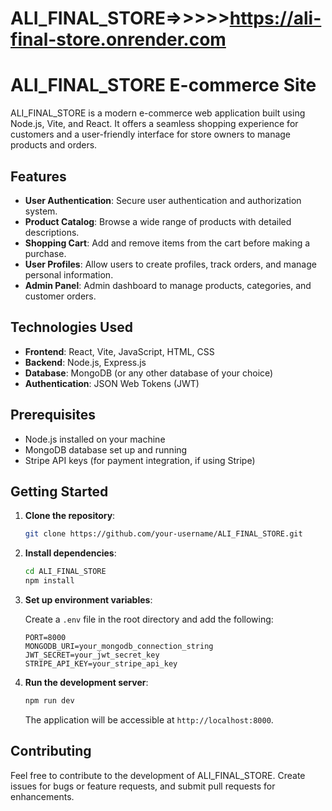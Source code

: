 # ALI_FINAL_STORE=>>>>>https://ali-final-store.onrender.com



# ALI_FINAL_STORE E-commerce Site

ALI_FINAL_STORE is a modern e-commerce web application built using Node.js, Vite, and React. It offers a seamless shopping experience for customers and a user-friendly interface for store owners to manage products and orders.

## Features

- **User Authentication**: Secure user authentication and authorization system.
- **Product Catalog**: Browse a wide range of products with detailed descriptions.
- **Shopping Cart**: Add and remove items from the cart before making a purchase.
- **User Profiles**: Allow users to create profiles, track orders, and manage personal information.
- **Admin Panel**: Admin dashboard to manage products, categories, and customer orders.

## Technologies Used

- **Frontend**: React, Vite, JavaScript, HTML, CSS
- **Backend**: Node.js, Express.js
- **Database**: MongoDB (or any other database of your choice)
- **Authentication**: JSON Web Tokens (JWT)

## Prerequisites

- Node.js installed on your machine
- MongoDB database set up and running
- Stripe API keys (for payment integration, if using Stripe)

## Getting Started

1. **Clone the repository**:

   ```bash
   git clone https://github.com/your-username/ALI_FINAL_STORE.git
   ```

2. **Install dependencies**:

   ```bash
   cd ALI_FINAL_STORE
   npm install
   ```

3. **Set up environment variables**:

   Create a `.env` file in the root directory and add the following:

   ```plaintext
   PORT=8000
   MONGODB_URI=your_mongodb_connection_string
   JWT_SECRET=your_jwt_secret_key
   STRIPE_API_KEY=your_stripe_api_key
   ```

4. **Run the development server**:

   ```bash
   npm run dev
   ```

   The application will be accessible at `http://localhost:8000`.

## Contributing

Feel free to contribute to the development of ALI_FINAL_STORE. Create issues for bugs or feature requests, and submit pull requests for enhancements.
